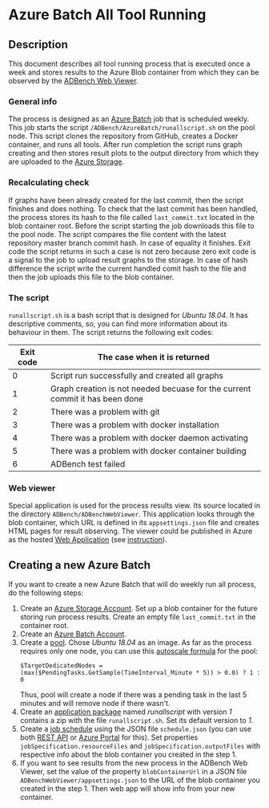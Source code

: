 # Azure Batch All Tool Running

## Description

This document describes all tool running process that is executed once a week and stores results to the Azure Blob container from which they can be observed by the [ADBench Web Viewer](#Web-viewer).

### General info
The process is designed as an [Azure Batch](https://docs.microsoft.com/en-us/azure/batch/) job that is scheduled weekly. This job starts the script `/ADBench/AzureBatch/runallscript.sh` on the pool node. This script clones the repository from GitHub, creates a Docker container, and runs all tools. After run completion the script runs graph creating and then stores result plots to the output directory from which they are uploaded to the [Azure Storage](https://docs.microsoft.com/en-us/azure/storage/).

### Recalculating check
If graphs have been already created for the last commit, then the script finishes and does nothing. To check that the last commit has been handled, the process stores its hash to the file called `last_commit.txt` located in the blob container root. Before the script starting the job downloads this file to the pool node. The script compares the file content with the latest repository master branch commit hash. In case of equality it finishes. Exit code the script returns in such a case is not zero because zero exit code is a signal to the job to upload result graphs to the storage. In case of hash difference the script write the current handled comit hash to the file and then the job uploads this file to the blob container.

### The script
`runallscript.sh` is a bash script that is designed for *Ubuntu 18.04*. It has descriptive comments, so, you can find more information about its behaviour in them. The script returns the following exit codes:

| Exit code | The case when it is returned |
| -- | -- |
| 0 | Script run successfully and created all graphs |
| 1 | Graph creation is not needed becuase for the current commit it has been done |
| 2 | There was a problem with git |
| 3 | There was a problem with docker installation |
| 4 | There was a problem with docker daemon activating |
| 5 | There was a problem with docker container building |
| 6 | ADBench test failed |

### Web viewer
Special application is used for the process results view. Its source located in the directory `ADBench/ADBenchWebViewer`. This application looks through the blob container, which URL is defined in its `appsettings.json` file and creates HTML pages for result observing. The viewer could be published in Azure as the hosted [Web Application](https://docs.microsoft.com/en-us/azure/app-service/) (see [instruction](https://docs.microsoft.com/en-us/azure/app-service/app-service-web-get-started-dotnet#publish-your-web-app)).

## Creating a new Azure Batch

If you want to create a new Azure Batch that will do weekly run all process, do the following steps:

1. Create an [Azure Storage Account](https://docs.microsoft.com/en-us/azure/storage/common/storage-quickstart-create-account?tabs=azure-portal). Set up a blob container for the future storing run process results. Create an empty file `last_commit.txt` in the container root.
2. Create an [Azure Batch Account](https://docs.microsoft.com/en-us/azure/batch/batch-account-create-portal).
3. Create a [pool](https://docs.microsoft.com/en-us/azure/batch/batch-api-basics#pool). Chose *Ubuntu 18.04* as an image. As far as the process requires only one node, you can use this [autoscale formula](https://docs.microsoft.com/en-us/azure/batch/batch-automatic-scaling) for the pool:
    ```
    $TargetDedicatedNodes = (max($PendingTasks.GetSample(TimeInterval_Minute * 5)) > 0.0) ? 1 : 0
    ```
    Thus, pool will create a node if there was a pending task in the last 5 minutes and will remove node if there wasn't.
4. Create an [application package](https://docs.microsoft.com/en-us/azure/batch/batch-application-packages) named _runallscript_ with version _1_ contains a zip with the file `runallscript.sh`. Set its default version to _1_.
5. Create a [job schedule](https://docs.microsoft.com/en-us/azure/batch/batch-api-basics#scheduled-jobs) using the JSON file `schedule.json` (you can use both [REST API](https://docs.microsoft.com/en-us/rest/api/batchservice/jobschedule/add) or [Azure Portal](https://portal.azure.com) for this). Set properties `jobSpecification.resourceFiles` and `jobSpecification.outputFiles` with respective info about the blob container you created in the step 1.
6. If you want to see results from the new process in the ADBench Web Viewer, set the value of the property `blobContainerUrl` in a JSON file `ADBenchWebViewer/appsettings.json` to the URL of the blob container you created in the step 1. Then web app will show info from your new container.